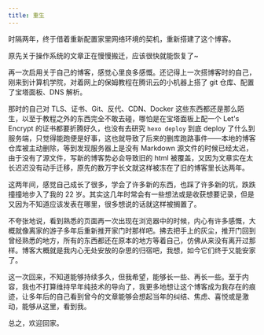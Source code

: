 ```yaml
---
title: 重生
---
```


时隔两年，终于借着重新配置家里网络环境的契机，重新搭建了这个博客。

原先关于操作系统的文章正在慢慢搬迁，应该很快就能恢复了~

再一次启用关于自己的博客，感觉心里良多感慨。还记得上一次搭博客时的自己，刚来到计算机学院，对着网上的保姆教程在腾讯云的小机器上搭了 git 仓库、配置了宝塔面板、DNS 解析。

那时的自己对 TLS、证书、Git、反代、CDN、Docker 这些东西都还是那么陌生，以至于教程之外的东西完全不敢去碰，哪怕是在宝塔面板上配一个 Let's Encrypt 的证书都要折腾好久，也没有去研究 `hexo deploy` 到底 deploy 了什么到服务端，只觉得能跑便是好事，这也就导致了后来的删库跑路事件——本地的博客仓库被主动删除，等到发现服务器上是没有 Markdown 源文件的时候已经太迟，由于没有了源文件，写新的博客势必会导致旧的 html 被覆盖，又因为文章实在太长迟迟没有动手迁移，原先的数万字长文就这样被冻在了旧的博客里长达两年。

这两年间，感觉自己成长了很多，学会了许多新的东西，也踩了许多新的坑，跌跌撞撞地步入了我的 22 岁。其实这几年时常会有一些想法或是收获想要记录，但是又因为不知道应该发表在哪里，很多想说的话就这样被搁置了。

不夸张地说，看到熟悉的页面再一次出现在浏览器中的时候，内心有许多感慨，大概就像离家的游子多年后重新推开家门时那样吧。拂去把手上的灰尘，推开门回到曾经熟悉的地方，所有的东西都还在原本的地方等着自己，仿佛从来没有离开过那样。博客大概就是我内心无处安放的杂思的归宿吧，我想，如今它们终于又能安家了。

这一次回来，不知道能够持续多久，但我希望，能够长一些、再长一些。至于内容，我也不打算维持早年纯技术的导向了，我更多地想让这个博客成为我存在的痕迹，让多年后的自己看到曾今的文章能够会想起当年的纠结、焦虑、喜悦或是激动，能够从这里，看到我。

总之，欢迎回家。
